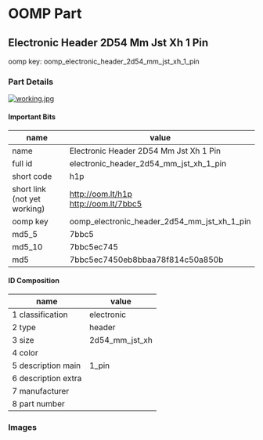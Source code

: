 # OOMP Part  
## Electronic Header 2D54 Mm Jst Xh 1 Pin  
  
oomp key: oomp_electronic_header_2d54_mm_jst_xh_1_pin  
  
### Part Details  
  
[![working.jpg](working_600.jpg)](working.jpg)  
  
#### Important Bits  
| name | value | 
| --- | --- | 
| name | Electronic Header 2D54 Mm Jst Xh 1 Pin | 
| full id | electronic_header_2d54_mm_jst_xh_1_pin | 
| short code | h1p | 
| short link<br>(not yet working) | http://oom.lt/h1p<br>http://oom.lt/7bbc5 | 
| oomp key | oomp_electronic_header_2d54_mm_jst_xh_1_pin | 
| md5_5 | 7bbc5 | 
| md5_10 | 7bbc5ec745 | 
| md5 | 7bbc5ec7450eb8bbaa78f814c50a850b | 
#### ID Composition  
| name | value | 
| --- | --- | 
| 1 classification | electronic | 
| 2 type | header | 
| 3 size | 2d54_mm_jst_xh | 
| 4 color |  | 
| 5 description main | 1_pin | 
| 6 description extra |  | 
| 7 manufacturer |  | 
| 8 part number |  | 
### Images  

